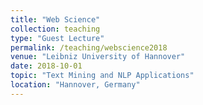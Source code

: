 ```yaml
---
title: "Web Science"
collection: teaching
type: "Guest Lecture"
permalink: /teaching/webscience2018
venue: "Leibniz University of Hannover"
date: 2018-10-01
topic: "Text Mining and NLP Applications"
location: "Hannover, Germany"
---
```

